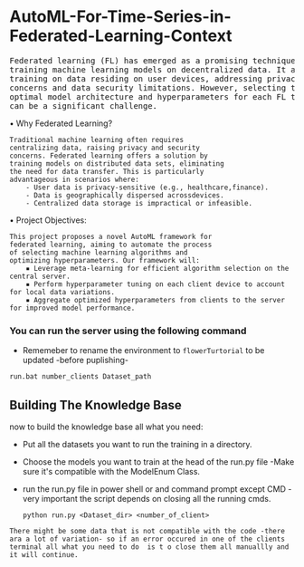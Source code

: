 # AutoML-For-Time-Series-in-Federated-Learning-Context

<pre>Federated learning (FL) has emerged as a promising technique for
training machine learning models on decentralized data. It allows
training on data residing on user devices, addressing privacy
concerns and data security limitations. However, selecting the
optimal model architecture and hyperparameters for each FL task
can be a significant challenge.
</pre>

• Why Federated Learning?

    Traditional machine learning often requires
    centralizing data, raising privacy and security
    concerns. Federated learning offers a solution by
    training models on distributed data sets, eliminating
    the need for data transfer. This is particularly
    advantageous in scenarios where:
        - User data is privacy-sensitive (e.g., healthcare,finance).
        - Data is geographically dispersed acrossdevices.
        - Centralized data storage is impractical or infeasible.


• Project Objectives:

    This project proposes a novel AutoML framework for
    federated learning, aiming to automate the process
    of selecting machine learning algorithms and
    optimizing hyperparameters. Our framework will:
        ▪ Leverage meta-learning for efficient algorithm selection on the central server.
        ▪ Perform hyperparameter tuning on each client device to account for local data variations.
        ▪ Aggregate optimized hyperparameters from clients to the server for improved model performance.

### You can run the server using the following command
- Rememeber to rename the environment to `flowerTurtorial` to be updated -before puplishing-
```bash
run.bat number_clients Dataset_path
```

## Building The Knowledge Base
now to build the knowledge base all what you need:
- Put all the datasets you want to run the training in a directory.
- Choose the models you want to train at the head of the run.py file -Make sure  it's compatible with the ModelEnum Class.
- run the run.py file in power shell or and command prompt except CMD -very important the script depends on closing all the running cmds.
    
    ```
    python run.py <Dataset_dir> <number_of_client>
    ```
`There might be some data that is not compatible with the code -there ara a lot of variation- so if an error occured in one of the clients terminal all what you need to do  is t o close them all manuallly and it will continue.`


